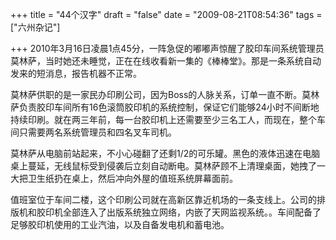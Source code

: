 +++
title = "44个汉字"
draft = "false"
date = "2009-08-21T08:54:36"
tags = ["六州杂记"]

+++
2010年3月16日凌晨1点45分，一阵急促的嘟嘟声惊醒了胶印车间系统管理员莫林萨，当时她还未睡觉，正在在线收看新一集的《棒棒堂》。那是一条系统自动发来的短消息，报告机器不正常。
  
莫林萨供职的是一家民办印刷公司，因为Boss的人脉关系，订单一直不断。莫林萨负责胶印车间所有16色滚筒胶印机的系统控制，保证它们能够24小时不间断地持续印刷。就在两三年前，每一台胶印机上还需要至少三名工人，而现在，整个车间只需要两名系统管理员和四名叉车司机。
  
莫林萨从电脑前站起来，不小心碰翻了还剩1/2的可乐罐。黑色的液体迅速在电脑桌上蔓延，无线鼠标受到侵袭后立刻自动断电。莫林萨顾不上清理桌面，她拽了一大把卫生纸扔在桌上，然后冲向外屋的值班系统屏幕面前。
  
值班室位于车间二楼，这个印刷公司就在高新区靠近机场的一条支线上。公司的排版机和胶印机全部连入了出版系统独立网络，内嵌了天网监视系统。。车间配备了足够胶印机使用的工业汽油，以及自备发电机和蓄电池。